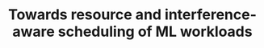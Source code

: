 ---
title: "Towards resource and interference-aware scheduling of ML workloads"
collection: publications
permalink: /publication/2024-interference-scheduling
link: https://www.research-collection.ethz.ch/handle/20.500.11850/697738
# date: 2024-10-03
venue: 'ETH Zurich research collection'
paperurl: '/files/2024-interference-scheduling.pdf'
citation: '<b>Paul Elvinger</b><br>ETH Zurich Research Collection, 2024.'
---